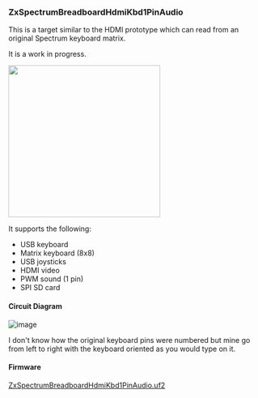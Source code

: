 
### ZxSpectrumBreadboardHdmiKbd1PinAudio
This is a target similar to the HDMI prototype which can read from an original Spectrum keyboard matrix.

It is a work in progress.

<img src="proto_kbd.jpg" width="300"/>

It supports the following:
* USB keyboard
* Matrix keyboard (8x8)
* USB joysticks
* HDMI video
* PWM sound (1 pin)
* SPI SD card

#### Circuit Diagram
![image](ZxSpectrumBreadboardHdmiKbd1PinAudio.png)

I don't know how the original keyboard pins were numbered but mine go from left to right with the keyboard oriented as you would type on it.

#### Firmware
 [ZxSpectrumBreadboardHdmiKbd1PinAudio.uf2](/uf2/ZxSpectrumBreadboardHdmiKbd1PinAudio.uf2)